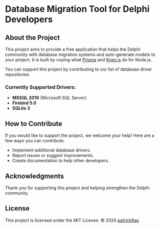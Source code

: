 # Database Migration Tool for Delphi Developers

## About the Project

This project aims to provide a free application that helps the Delphi community with database migration systems and auto-generate models to your project.
It is built by coping what [Prisma](https://www.prisma.io/) and [Knex.js](https://knexjs.org/) do for Node.js.

You can support this project by contributing to our list of database driver repositories.

### Currently Supported Drivers:
- **MSSQL 2019** (Microsoft SQL Server)
- **Firebird 5.0**
- **SQLite 3**

## How to Contribute

If you would like to support the project, we welcome your help! Here are a few ways you can contribute:
- Implement additional database drivers.
- Report issues or suggest improvements.
- Create documentation to help other developers.

## Acknowledgments

Thank you for supporting this project and helping strengthen the Delphi community.

## License

This project is licensed under the MIT License. © 2024 [patrick9as](https://github.com/patrick9as)
